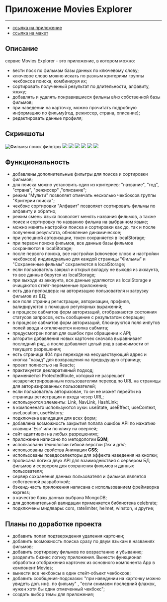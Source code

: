 # Приложение Movies Explorer
***

- [ссылка на приложение](https://movies-star.nikolaym.nomoredomains.club)
- [ссылка на макет](https://www.figma.com/file/R36z0irzxo8M6cSifndd7X/ревью-диплом-Мишаев-от-24.08?node-id=891%3A3857)

## Описание
сервис Movies Explorer - это приложение, в котором можно:
- вести поск по фильмам базы данных по ключевому слову;
- ключевое слово можно искать по разным критериям группы чекбоксов поиска, комбинируя их;
- сортировать полученный результат по длительности, алфавиту, языку;
- добавлять и удалять понравившиеся фильмы в/из собственной базы фильмов;
- при наведении на карточку, можно прочитать подробную информацию по фильму(год, режиссер, страна, описание);
- редактировать данные профиля;

## Скриншоты
![Фильмы поиск фильтры](https://github.com/NikolayMishaev/movies-explorer-frontend/raw/main/src/images/readme/search.jpg)
![](https://github.com/NikolayMishaev/movies-explorer-frontend/raw/main/src/images/readme/mobile.jpg)
![](https://github.com/NikolayMishaev/movies-explorer-frontend/raw/main/src/images/readme/more-button.jpg)
![](https://github.com/NikolayMishaev/movies-explorer-frontend/raw/main/src/images/readme/login.jpg)
![](https://github.com/NikolayMishaev/movies-explorer-frontend/raw/main/src/images/readme/profile.jpg)
![](https://github.com/NikolayMishaev/movies-explorer-frontend/raw/main/src/images/readme/about-me.jpg)
![](https://github.com/NikolayMishaev/movies-explorer-frontend/raw/main/src/images/readme/search-mob.jpg)

## Функциональность
- добавлены дополнительные фильтры для поиска и сортировки фильмов;
- для поиска можно установить один из критериев: "название", "год", "страна", "режиссер" ,"описание";
- режим "Мульти" позволяет отмечать несколько чекбоксов группы "Критерии поиска";
- чекбокс сортировки "Алфавит" позволяет сортировать фильмы по алфавиту и обратно;
- режим смены языка позволяет менять названия фильмов, а также поиск и сортировку по названию фильма на выбранном языке; 
- можно менять настройки поиска и сортировки как до, так и после получения результата, обновление динамическое;
- при успешной авторизации, токен сохраняется в localStorage;
- при первом поиске фильмов, все данные базы фильмов сохраняются в localStorage;
- после первого поиска, все настройки (ключевое слово и настройки чекбоксов) индивидуально для каждой страницы "Фильмы" и "Сохраненные фильмы" сохраняются в localStorage;
- если пользователь закрыл и открыл вкладку не выходя из аккаунта, то все данные берутся из localStorage;
- при выходе из аккаунта, все данные удаляются из localStorage и очищаются стейт-переменные приложения;
- есть два прелоадера: на авторизацию пользователя и загрузку фильмов из БД;
- все поля страниц регистрации, авторизации, профиля, валидируются с помощью регулярных выражений;
- в процессе сабмитов форм авторизаций, отображаются состояния статусов запросов, есть сообщение с результатом операции;
- в процессе сабмитов форм авторизаций, блокируются поля инпутов полей ввода и отключается кнопка сабмита;
- предусмотрен попап для ошибок при обращении к API;
- алгоритм добавления новых карточек сначала выравнивает последний ряд, а после добавляет целый ряд в зависимости от текущего разрешения; 
- есть страница 404 при переходе на несуществующий адрес и кнопка "назад" для возвращения на предыдущую страницу;
- проект полностью на Reacte;
- практикуется декларативный подход;
- применяется ProtectedRoute, который не разрешает незарегистрированным пользователям переход по URL на страницы для авторизированных пользователей;
- если пользователь авторизован, то он не может перейти на страницы регистрации и входа чезеp URL;
- используются элементы: Link, NavLink, HashLink;
- в компоненатх используются хуки: useState, useEffect, useContext, useLocation, useHistory;
- подключена валидация для всех форм;
- добавлена возможность закрытия попапа ошибок API по нажатию клавиши 'Esc' или по клику на оверлей;
- сайт адаптивен на любых разрешениях;
- приложение написано по методологии __БЭМ__;
- использованы технологии гибкой верстки _flex_ и _grid_;
- использованы свойства Анимации __CSS__;
- использованы псевдоселекторы для эффекта наведения на кнопки;
- прописана логика двух API для взаимодействия с сервером БД фильмов и сервером для сохранения фильмов и данных пользователя;
- сервер сохранения данных пользователя и фильмов является собственной разработкой;
- бэкенд-часть приложения написана с использованием фреймворка express;
- в качестве базы данных выбрана MongoDB;
- для дополнительной валидации применяется библиотека celebrate;
- подключены мидлвары: cors, ratelimiter, helmet, winston, и другие;

## Планы по доработке проекта
- добавить попап подтверждения удаления карточки;
- добавить возможность поиска сразу по двум языкам в названиях фильмов;
- добавить сортировку фильмов по возрастанию и убыванию;
- разделить бизнес логику приложения. Вынести функционал обработки отображения карточек из основного компонента App в компонент Movies;
- вынести все чекбоксы в один стейт-объект чекбоксов;
- добавить сообщения-подсказки: "при наведении на карточку можно увидеть доп. инф. по фильму" , "если снимаем последний флажок, нужен хотя бы один отмеченный чекбокс";
- создать выбор темы для приложения;
